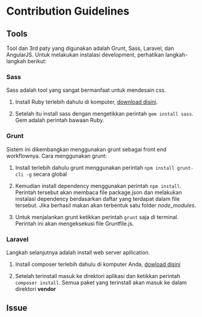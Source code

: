 # Contribution Guidelines

## Tools

Tool dan 3rd paty yang digunakan adalah Grunt, Sass, Laravel, dan AngularJS.
Untuk melakukan instalasi development, perhatikan langkah-langkah berikut:

### Sass

Sass adalah tool yang sangat bermanfaat untuk mendesain css.

1. Install Ruby terlebih dahulu di komputer, [download disini](http://rubyinstaller.org/).

2. Setelah itu install sass dengan mengetikkan perintah `gem install sass`. Gem adalah
perintah bawaan Ruby.

### Grunt

Sistem ini dikembangkan menggunakan grunt sebagai front end workflownya. 
Cara menggunakan grunt:

1. Install terlebih dahulu grunt menggunakan perintah `npm install grunt-cli -g` secara global

2. Kemudian install dependency menggunakan perintah `npm install`. Perintah tersebut akan 
membaca file package.json dan melakukan instalasi dependency berdasarkan daftar yang terdapat 
dalam file tersebut. Jika berhasil makan akan terbentuk satu folder *node_modules*.

3. Untuk menjalankan grunt ketikkan perintah `grunt` saja di terminal. 
Perintah ini akan mengeksekusi file Gruntfile.js.

### Laravel

Langkah selanjutnya adalah install web server apllication.

1. Install composer terlebih dahulu di komputer Anda, [dowload disini](https://getcomposer.org/download/)

2. Setelah terinstall masuk ke direktori aplikasi dan ketikkan perintah `composer install`.
Semua paket yang terinstall akan masuk ke dalam direktori __vendor__

## Issue
